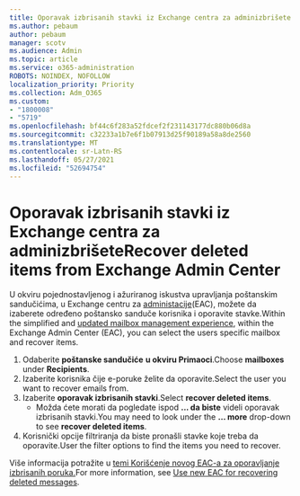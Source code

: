 ```yaml
---
title: Oporavak izbrisanih stavki iz Exchange centra za adminizbrišete
ms.author: pebaum
author: pebaum
manager: scotv
ms.audience: Admin
ms.topic: article
ms.service: o365-administration
ROBOTS: NOINDEX, NOFOLLOW
localization_priority: Priority
ms.collection: Adm_O365
ms.custom:
- "1800008"
- "5719"
ms.openlocfilehash: bf44c6f283a52fdcef2f231143177dc880b06d8a
ms.sourcegitcommit: c32233a1b7e6f1b07913d25f90189a58a8de2560
ms.translationtype: MT
ms.contentlocale: sr-Latn-RS
ms.lasthandoff: 05/27/2021
ms.locfileid: "52694754"
---
```

# <a name="recover-deleted-items-from-exchange-admin-center"></a><span data-ttu-id="da327-102">Oporavak izbrisanih stavki iz Exchange centra za adminizbrišete</span><span class="sxs-lookup"><span data-stu-id="da327-102">Recover deleted items from Exchange Admin Center</span></span>

<span data-ttu-id="da327-103">U okviru pojednostavljenog i ažuriranog iskustva upravljanja poštanskim sandučićima, u Exchange centru za [administacije](https://admin.exchange.microsoft.com/#/mailboxes)(EAC), možete da izaberete određeno poštansko sanduče korisnika i oporavite stavke.</span><span class="sxs-lookup"><span data-stu-id="da327-103">Within the simplified and [updated mailbox management experience](https://admin.exchange.microsoft.com/#/mailboxes), within the Exchange Admin Center (EAC), you can select the users specific mailbox and recover items.</span></span>

1. <span data-ttu-id="da327-104">Odaberite **poštanske sandučiće** **u okviru Primaoci**.</span><span class="sxs-lookup"><span data-stu-id="da327-104">Choose **mailboxes** under **Recipients**.</span></span>
2. <span data-ttu-id="da327-105">Izaberite korisnika čije e-poruke želite da oporavite.</span><span class="sxs-lookup"><span data-stu-id="da327-105">Select the user you want to recover emails from.</span></span>
3. <span data-ttu-id="da327-106">Izaberite **oporavak izbrisanih stavki**.</span><span class="sxs-lookup"><span data-stu-id="da327-106">Select **recover deleted items**.</span></span>
    - <span data-ttu-id="da327-107">Možda ćete morati da pogledate ispod **... da biste** videli oporavak izbrisanih stavki.</span><span class="sxs-lookup"><span data-stu-id="da327-107">You may need to look under the **… more** drop-down to see **recover deleted items**.</span></span>
4. <span data-ttu-id="da327-108">Korisnički opcije filtriranja da biste pronašli stavke koje treba da oporavite.</span><span class="sxs-lookup"><span data-stu-id="da327-108">User the filter options to find the items you need to recover.</span></span>

<span data-ttu-id="da327-109">Više informacija potražite u [temi Korišćenje novog EAC-a za oporavljanje izbrisanih poruka.](/exchange/recipients-in-exchange-online/manage-user-mailboxes/recover-deleted-messages#use-new-eac-for-recovering-deleted-messages)</span><span class="sxs-lookup"><span data-stu-id="da327-109">For more information, see [Use new EAC for recovering deleted messages](/exchange/recipients-in-exchange-online/manage-user-mailboxes/recover-deleted-messages#use-new-eac-for-recovering-deleted-messages).</span></span>
